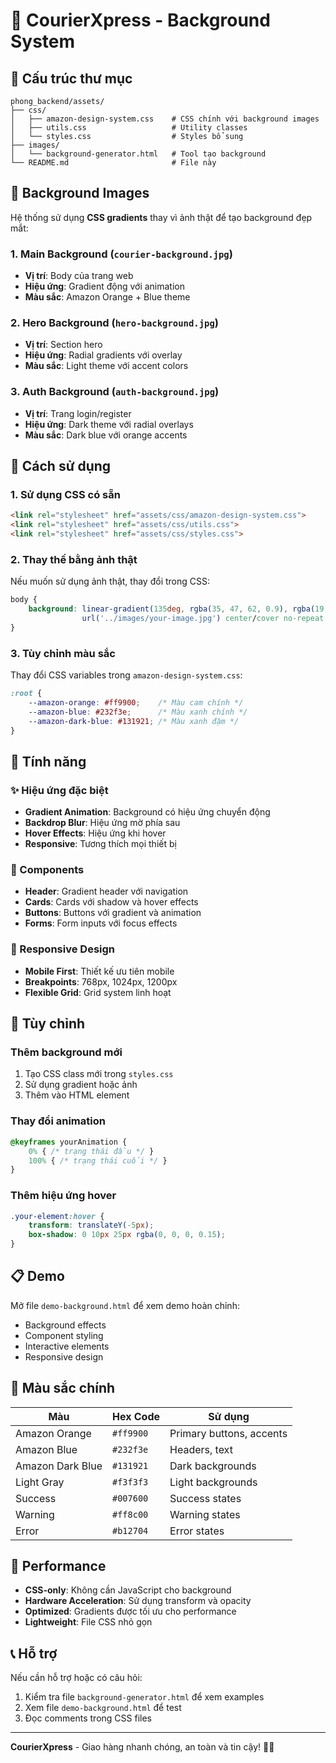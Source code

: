 # 🚚 CourierXpress - Background System

## 📁 Cấu trúc thư mục

```
phong_backend/assets/
├── css/
│   ├── amazon-design-system.css    # CSS chính với background images
│   ├── utils.css                   # Utility classes
│   └── styles.css                  # Styles bổ sung
├── images/
│   └── background-generator.html   # Tool tạo background
└── README.md                       # File này
```

## 🎨 Background Images

Hệ thống sử dụng **CSS gradients** thay vì ảnh thật để tạo background đẹp mắt:

### 1. Main Background (`courier-background.jpg`)
- **Vị trí**: Body của trang web
- **Hiệu ứng**: Gradient động với animation
- **Màu sắc**: Amazon Orange + Blue theme

### 2. Hero Background (`hero-background.jpg`)
- **Vị trí**: Section hero
- **Hiệu ứng**: Radial gradients với overlay
- **Màu sắc**: Light theme với accent colors

### 3. Auth Background (`auth-background.jpg`)
- **Vị trí**: Trang login/register
- **Hiệu ứng**: Dark theme với radial overlays
- **Màu sắc**: Dark blue với orange accents

## 🚀 Cách sử dụng

### 1. Sử dụng CSS có sẵn
```html
<link rel="stylesheet" href="assets/css/amazon-design-system.css">
<link rel="stylesheet" href="assets/css/utils.css">
<link rel="stylesheet" href="assets/css/styles.css">
```

### 2. Thay thế bằng ảnh thật
Nếu muốn sử dụng ảnh thật, thay đổi trong CSS:

```css
body {
    background: linear-gradient(135deg, rgba(35, 47, 62, 0.9), rgba(19, 25, 33, 0.9)), 
                url('../images/your-image.jpg') center/cover no-repeat fixed;
}
```

### 3. Tùy chỉnh màu sắc
Thay đổi CSS variables trong `amazon-design-system.css`:

```css
:root {
    --amazon-orange: #ff9900;    /* Màu cam chính */
    --amazon-blue: #232f3e;      /* Màu xanh chính */
    --amazon-dark-blue: #131921; /* Màu xanh đậm */
}
```

## 🎯 Tính năng

### ✨ Hiệu ứng đặc biệt
- **Gradient Animation**: Background có hiệu ứng chuyển động
- **Backdrop Blur**: Hiệu ứng mờ phía sau
- **Hover Effects**: Hiệu ứng khi hover
- **Responsive**: Tương thích mọi thiết bị

### 🎨 Components
- **Header**: Gradient header với navigation
- **Cards**: Cards với shadow và hover effects
- **Buttons**: Buttons với gradient và animation
- **Forms**: Form inputs với focus effects

### 📱 Responsive Design
- **Mobile First**: Thiết kế ưu tiên mobile
- **Breakpoints**: 768px, 1024px, 1200px
- **Flexible Grid**: Grid system linh hoạt

## 🔧 Tùy chỉnh

### Thêm background mới
1. Tạo CSS class mới trong `styles.css`
2. Sử dụng gradient hoặc ảnh
3. Thêm vào HTML element

### Thay đổi animation
```css
@keyframes yourAnimation {
    0% { /* trạng thái đầu */ }
    100% { /* trạng thái cuối */ }
}
```

### Thêm hiệu ứng hover
```css
.your-element:hover {
    transform: translateY(-5px);
    box-shadow: 0 10px 25px rgba(0, 0, 0, 0.15);
}
```

## 📋 Demo

Mở file `demo-background.html` để xem demo hoàn chỉnh:
- Background effects
- Component styling
- Interactive elements
- Responsive design

## 🎨 Màu sắc chính

| Màu | Hex Code | Sử dụng |
|-----|----------|---------|
| Amazon Orange | `#ff9900` | Primary buttons, accents |
| Amazon Blue | `#232f3e` | Headers, text |
| Amazon Dark Blue | `#131921` | Dark backgrounds |
| Light Gray | `#f3f3f3` | Light backgrounds |
| Success | `#007600` | Success states |
| Warning | `#ff8c00` | Warning states |
| Error | `#b12704` | Error states |

## 🚀 Performance

- **CSS-only**: Không cần JavaScript cho background
- **Hardware Acceleration**: Sử dụng transform và opacity
- **Optimized**: Gradients được tối ưu cho performance
- **Lightweight**: File CSS nhỏ gọn

## 📞 Hỗ trợ

Nếu cần hỗ trợ hoặc có câu hỏi:
1. Kiểm tra file `background-generator.html` để xem examples
2. Xem file `demo-background.html` để test
3. Đọc comments trong CSS files

---

**CourierXpress** - Giao hàng nhanh chóng, an toàn và tin cậy! 🚚✨

